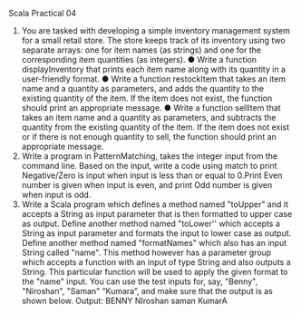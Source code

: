 Scala Practical 04
1. You are tasked with developing a simple inventory management system for a small retail store.
The store keeps track of its inventory using two separate arrays: one for item names (as strings) and
one for the corresponding item quantities (as integers).
● Write a function displayInventory that prints each item name along with its quantity in a
user-friendly format.
● Write a function restockItem that takes an item name and a quantity as parameters,
and adds the quantity to the existing quantity of the item. If the item does not exist, the
function should print an appropriate message.
● Write a function sellItem that takes an item name and a quantity as parameters, and
subtracts the quantity from the existing quantity of the item. If the item does not exist or
if there is not enough quantity to sell, the function should print an appropriate message.
2. Write a program in PatternMatching, takes the integer input from the command line. Based on the
input, write a code using match to print Negative/Zero is input when input is less than or equal to
0.Print Even number is given when input is even, and print Odd number is given when input is odd.
3. Write a Scala program which defines a method named "toUpper" and it accepts a String as input
parameter that is then formatted to upper case as output. Define another method named "toLower''
which accepts a String as input parameter and formats the input to lower case as output. Define
another method named "formatNames" which also has an input String called "name". This method
however has a parameter group which accepts a function with an input of type String and also
outputs a String. This particular function will be used to apply the given format to the "name" input.
You can use the test inputs for, say, "Benny", "Niroshan", "Saman" “Kumara”, and make sure that the
output is as shown below.
Output: BENNY
NIroshan
saman
KumarA
